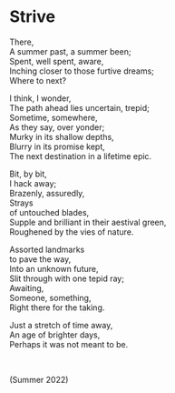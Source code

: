 # Strive
<!-- #SQUARK live!
| dest = poetry/strive
| style = poetry
| index = poetry
| shard = #INDEX / sad / melodramatic
| date = 2022 June
-->

There,  
A summer past, a summer been;  
Spent, well spent, aware,  
Inching closer to those furtive dreams;  
Where to next?  

I think, I wonder,  
The path ahead lies uncertain, trepid;  
Sometime, somewhere,  
As they say, over yonder;  
Murky in its shallow depths,  
Blurry in its promise kept,  
The next destination in a lifetime epic.  

Bit, by bit,  
I hack away;  
Brazenly, assuredly,  
Strays  
of untouched blades,  
Supple and brilliant in their aestival green,  
Roughened by the vies of nature.  

Assorted landmarks  
to pave the way,  
Into an unknown future,  
Slit through with one tepid ray;  
Awaiting,  
Someone, something,  
Right there for the taking.  

Just a stretch of time away,  
An age of brighter days,  
Perhaps it was not meant to be.  


<br>


(Summer 2022)
